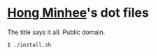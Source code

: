 [Hong Minhee][1]'s dot files
============================

The title says it all.  Public domain.

    $ ./install.sh

[1]: http://hongminhee.org/
